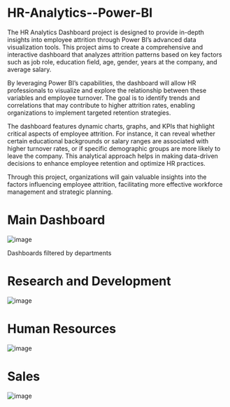 # HR-Analytics--Power-BI

The HR Analytics Dashboard project is designed to provide in-depth insights into employee attrition through Power BI’s advanced data visualization tools. This project aims to create a comprehensive and interactive dashboard that analyzes attrition patterns based on key factors such as job role, education field, age, gender, years at the company, and average salary.

By leveraging Power BI’s capabilities, the dashboard will allow HR professionals to visualize and explore the relationship between these variables and employee turnover. The goal is to identify trends and correlations that may contribute to higher attrition rates, enabling organizations to implement targeted retention strategies.

The dashboard features dynamic charts, graphs, and KPIs that highlight critical aspects of employee attrition. For instance, it can reveal whether certain educational backgrounds or salary ranges are associated with higher turnover rates, or if specific demographic groups are more likely to leave the company. This analytical approach helps in making data-driven decisions to enhance employee retention and optimize HR practices.

Through this project, organizations will gain valuable insights into the factors influencing employee attrition, facilitating more effective workforce management and strategic planning.

# Main Dashboard 
![image](https://github.com/user-attachments/assets/8664eff7-e768-4870-ae85-340823e68c61)

Dashboards filtered by departments
# Research and Development
![image](https://github.com/user-attachments/assets/510077a4-dfdf-4ace-a0d9-2c76a4e63102)

# Human Resources
![image](https://github.com/user-attachments/assets/5eb40e4b-cef8-4254-867f-41ccec83bce2)


# Sales
![image](https://github.com/user-attachments/assets/51ac7c44-f927-4b6c-a2c4-472c49d70ce4)




